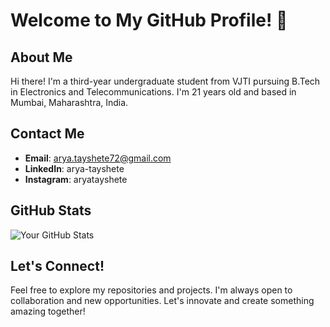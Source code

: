 # Welcome to My GitHub Profile! 👋

## About Me

Hi there! I'm a third-year undergraduate student from VJTI pursuing B.Tech in Electronics and Telecommunications. I'm 21 years old and based in Mumbai, Maharashtra, India.




## Contact Me

- **Email**: arya.tayshete72@gmail.com
- **LinkedIn**: arya-tayshete
- **Instagram**: aryatayshete

## GitHub Stats

![Your GitHub Stats](https://github-readme-stats.vercel.app/api?username=xoaryaa&show_icons=true&theme=radical)

## Let's Connect!

Feel free to explore my repositories and projects. I'm always open to collaboration and new opportunities. Let's innovate and create something amazing together!
